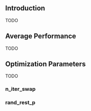## Introduction

TODO

## Average Performance

TODO

## Optimization Parameters

TODO

### n_iter_swap

### rand_rest_p

